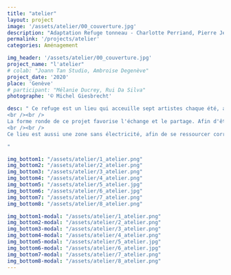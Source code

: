 ```yaml
---
title: "atelier"
layout: project
image: '/assets/atelier/00_couverture.jpg'
description: "Adaptation Refuge tonneau - Charlotte Perriand, Pierre Jeanneret"
permalink: '/projects/atelier'
categories: Aménagement

img_header: '/assets/atelier/00_couverture.jpg'
project_name: "l'atelier"
# colab: "Joann Tan Studio, Ambroise Degenève"
project_date: '2020'
place: 'Genève'
# participant: "Mélanie Ducrey, Rui Da Silva"
photographe: '© Michel Giesbrecht'

desc: " Ce refuge est un lieu qui acceuille sept artistes chaque été, afin de leur permettre de travailler ensemble ou de se rencontrer en groupe de travail, et d'améliorer leurs projets et leurs réflexions. Le but est de trouver de l'inspiration.
<br /><br />
La forme ronde de ce projet favorise l'échange et le partage. Afin d'être pratique pour toute activité, chaque lieu n'a pas vraiment de fonction précise et peut être exploité en fonction de la personne et de son art. Les différents niveaux permettent de laisser beaucoup de place pour le rangement afin de ne pas encombrer le lieu tout en gardant un esprit d'atelier.
<br /><br />
Ce lieu est aussi une zone sans électricité, afin de se ressourcer correctement dans la montagne, se déconnecter de la ville et se connecter avec la nature et les gens.

"

img_bottom1: "/assets/atelier/1_atelier.png"
img_bottom2: "/assets/atelier/2_atelier.png"
img_bottom3: "/assets/atelier/3_atelier.png"
img_bottom4: "/assets/atelier/4_atelier.png"
img_bottom5: "/assets/atelier/5_atelier.jpg"
img_bottom6: "/assets/atelier/6_atelier.jpg"
img_bottom7: "/assets/atelier/7_atelier.png"
img_bottom8: "/assets/atelier/8_atelier.png"

img_bottom1-modal: "/assets/atelier/1_atelier.png"
img_bottom2-modal: "/assets/atelier/2_atelier.png"
img_bottom3-modal: "/assets/atelier/3_atelier.png"
img_bottom4-modal: "/assets/atelier/4_atelier.png"
img_bottom5-modal: "/assets/atelier/5_atelier.jpg"
img_bottom6-modal: "/assets/atelier/6_atelier.jpg"
img_bottom7-modal: "/assets/atelier/7_atelier.png"
img_bottom8-modal: "/assets/atelier/8_atelier.png"
---
```

